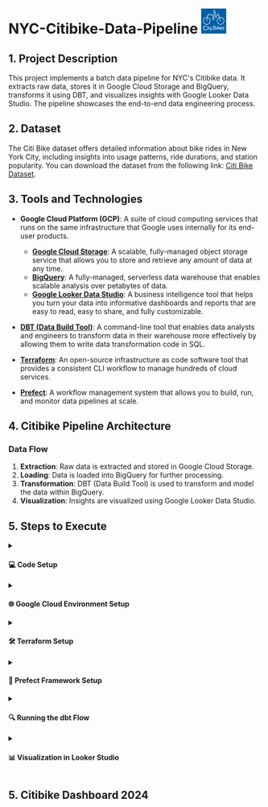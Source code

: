 # NYC-Citibike-Data-Pipeline <img src="https://github.com/ShreyaJaiswal1604/NYC-Citibike-Data-Pipeline/blob/main/images/logos/nyc-citibike-logo.png" alt="Citi Bike Logo" style="width: 50px; vertical-align: right;" />



## 1. Project Description

This project implements a batch data pipeline for NYC's Citibike data. It extracts raw data, stores it in Google Cloud Storage and BigQuery, transforms it using DBT, and visualizes insights with Google Looker Data Studio. The pipeline showcases the end-to-end data engineering process.

## 2. Dataset

The Citi Bike dataset offers detailed information about bike rides in New York City, including insights into usage patterns, ride durations, and station popularity. You can download the dataset from the following link: [Citi Bike Dataset](https://s3.amazonaws.com/tripdata/index.html).

## 3. Tools and Technologies

- **Google Cloud Platform (GCP)**: A suite of cloud computing services that runs on the same infrastructure that Google uses internally for its end-user products.
  - **[Google Cloud Storage](https://cloud.google.com/storage)**: A scalable, fully-managed object storage service that allows you to store and retrieve any amount of data at any time.
  - **[BigQuery](https://cloud.google.com/bigquery)**: A fully-managed, serverless data warehouse that enables scalable analysis over petabytes of data.
  - **[Google Looker Data Studio](https://lookerstudio.google.com/)**: A business intelligence tool that helps you turn your data into informative dashboards and reports that are easy to read, easy to share, and fully customizable.
  
- **[DBT (Data Build Tool)](https://www.getdbt.com/)**: A command-line tool that enables data analysts and engineers to transform data in their warehouse more effectively by allowing them to write data transformation code in SQL.

- **[Terraform](https://www.terraform.io/)**: An open-source infrastructure as code software tool that provides a consistent CLI workflow to manage hundreds of cloud services.

- **[Prefect](https://www.prefect.io/)**: A workflow management system that allows you to build, run, and monitor data pipelines at scale.

## 4. Citibike Pipeline Architecture

### Data Flow

1. **Extraction**: Raw data is extracted and stored in Google Cloud Storage.
2. **Loading**: Data is loaded into BigQuery for further processing.
3. **Transformation**: DBT (Data Build Tool) is used to transform and model the data within BigQuery.
4. **Visualization**: Insights are visualized using Google Looker Data Studio.

## 5. Steps to Execute

<details>
  <summary><h4>💻 Code Setup</h4></summary>
  
  #### 1. Clone the git repo to your system

  ```
  git clone <your-repo-url>

  ```

#### 2. Python Environment Setup

```
python3 -m venv .venv
source .venv/bin/activate
```
#### 3. Install necessary packaged and libraries

```
  pip install -r requirements.txt
```
</details>


<details>
  <summary><h4>🌐 Google Cloud Environment Setup</h4></summary>

#### 1. Log In with the Desired Google Account and Create a Project 
- Access Google Cloud at [Google Cloud Console](https://console.cloud.google.com/cloud-resource-manager).

#### 2. Configure Identity and Access Management (IAM) for the Service Account
- Assign the following roles:
  - BigQuery Admin
  - Storage Admin
  - Storage Object Admin

#### 3. Authenticate Your Google Account
- To authenticate with your Google account, use the following command:
    ```sh
    gcloud auth login
    ```
- Set the project for your account:
    ```sh
    gcloud config set project YOUR_PROJECT_ID
    ```
</details>

<details>
  <summary><h4>🛠️  Terraform Setup</h4></summary>

#### 1. Installing Terraform and Adding it to Your PATH
- If you don't have Terraform installed, you can download it from [here](https://www.terraform.io/downloads) and then add it to your PATH.


#### 2. Configure Identity and Access Management (IAM) for the Service Account
- Assign the following roles:
  - BigQuery Admin
  - Storage Admin
  - Storage Object Admin

#### 3. After step 1 and 2 navigate to the terraform folder 
- command to navigate to the terraform folder
    ```sh
     cd terraform/
    ```

#### 4. Run the Following Commands to Create Your Project Infrastructure
- Terraform commands:
    ```sh
     terraform init
     terraform validate
     terraform plan -var="project=nyc-citibike-data-pipeline"
     terraform apply -var="project=nyc-citibike-data-pipeline"

    ```
    
</details>

<details>
  <summary><h4>🧩 Prefect Framework Setup</h4></summary>

#### 1. Confirm Prefect Installation in your virtual Environment
- command to check the current version of the Prefect CLI
    ```sh
     prefect --version
    ```
#### 2. Start Prefect server
- Command to initiate the Prefect server to begin managing and orchestrating your workflows
    ```sh
     prefect server start
    ```
    
#### 3. Accessing and Configuring Blocks in the Prefect UI
- Access the UI at http://127.0.0.1:4200/.
- Update the blocks to register them with your credentials for Google Cloud Storage (GCS) and BigQuery. This can be done in the Blocks options.
- You can either keep the block names as they appear in the code or rename them. If you choose to rename them, ensure that you update the code to reference the new block names.

#### 4. Running the Prefect Data Pipeline
- Return to the terminal and navigate to the prefect/ directory:
    ```sh
     cd prefect/
    ```
- Execute the data pipeline script:
    ```sh
     python citibike_data_pipeline.py
    ```
- The Python script will then store the Citibike data in both your GCS bucket and BigQuery.

    
</details>

<details>
  
<summary><h4>🔍  Running the dbt Flow</h4></summary>

#### 1. Confirm Prefect Installation in your virtual Environment
- - Create a dbt account and log in using [dbt Cloud](https://cloud.getdbt.com).
  - 
#### 2. Clone the Repository
  - Once logged in, clone the repository for use.
    
#### 3. Run the dbt Command
  - In the CLI at the bottom, execute the following command:
    ```sh
    dbt run
    ```
 - This command will run all the models and create the final dataset called `fact_citibike`.


#### 4. Verify Successful Execution
- Upon a successful run, the lineage of `fact_citibike` will be displayed as shown below:
    
</details>

<details>
  
<summary><h4>📊 Visualization in Looker Studio</h4></summary>

#### 1. Utilize the Dataset
  - You can now use the fact_citibike dataset within Looker Studio for creating visualizations.
    
#### 2. Access the Report
  - You can find the report for the half-year Citibike analysis [Report-2024](https://lookerstudio.google.com/reporting/7772f82f-5d07-4cfd-b1e9-e2c409147608).
 </details>

## 5. Citibike Dashboard 2024
